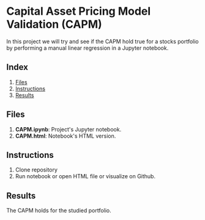 # Capital Asset Pricing Model Validation (CAPM)

In this project we will try and see if the CAPM hold true for a stocks portfolio by performing a manual linear regression in a Jupyter notebook.


## Index
1. [Files](#files)
2. [Instructions](#instructions)
3. [Results](#results)


## Files <a name="files"></a>
1. **CAPM.ipynb**: Project's Jupyter notebook. </br>
2. **CAPM.html**: Notebook's HTML version. </br>


## Instructions <a name="instructions"></a>
1. Clone repository
2. Run notebook or open HTML file or visualize on Github.
 

## Results <a name="results"></a>
The CAPM holds for the studied portfolio.